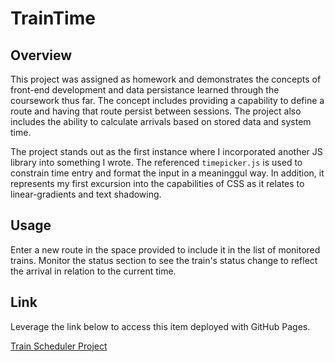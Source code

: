 # TrainTime

Overview
---
This project was assigned as homework and demonstrates the concepts of front-end development and data persistance learned through the coursework thus far.  The concept includes providing a capability to define a route and having that route persist between sessions.  The project also includes the ability to calculate arrivals based on stored data and system time. 

The project stands out as the first instance where I incorporated another JS library into something I wrote.  The referenced `timepicker.js` is used to constrain time entry and format the input in a meaninggul way.  In addition, it represents my first excursion into the capabilities of CSS as it relates to linear-gradients and text shadowing.

Usage
---
Enter a new route in the space provided to include it in the list of monitored trains.
Monitor the status section to see the train's status change to reflect the arrival in relation to the current time.

Link
---
Leverage the link below to access this item deployed with GitHub Pages.

[Train Scheduler Project](https://steven-m-carpenter.github.io/TrainTime/)
